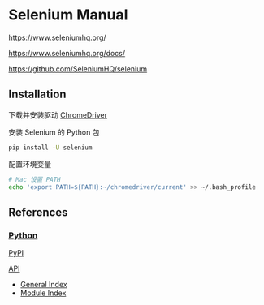 # Selenium Manual

<https://www.seleniumhq.org/>

<https://www.seleniumhq.org/docs/>

<https://github.com/SeleniumHQ/selenium>

## Installation

下载并安装驱动 [ChromeDriver](https://sites.google.com/a/chromium.org/chromedriver/)

安装 Selenium 的 Python 包

```bash
pip install -U selenium
```

配置环境变量

```bash
# Mac 设置 PATH
echo 'export PATH=${PATH}:~/chromedriver/current' >> ~/.bash_profile
```

## References

### [Python](http://seleniumhq.github.io/selenium/docs/api/py/index.html)

[PyPI](https://pypi.org/project/selenium/)

[API](https://seleniumhq.github.io/selenium/docs/api/py/api.html)

- [General Index](https://seleniumhq.github.io/selenium/docs/api/py/genindex.html)
- [Module Index](https://seleniumhq.github.io/selenium/docs/api/py/py-modindex.html)
